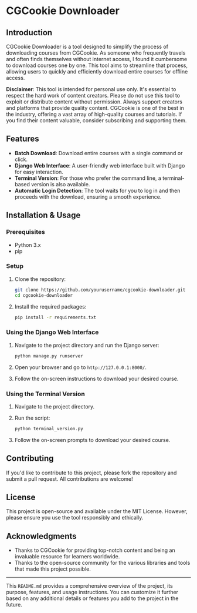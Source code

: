 # CGCookie Downloader

## Introduction

CGCookie Downloader is a tool designed to simplify the process of downloading courses from CGCookie. As someone who frequently travels and often finds themselves without internet access, I found it cumbersome to download courses one by one. This tool aims to streamline that process, allowing users to quickly and efficiently download entire courses for offline access.

**Disclaimer**: This tool is intended for personal use only. It's essential to respect the hard work of content creators. Please do not use this tool to exploit or distribute content without permission. Always support creators and platforms that provide quality content. CGCookie is one of the best in the industry, offering a vast array of high-quality courses and tutorials. If you find their content valuable, consider subscribing and supporting them.

## Features

- **Batch Download**: Download entire courses with a single command or click.
- **Django Web Interface**: A user-friendly web interface built with Django for easy interaction.
- **Terminal Version**: For those who prefer the command line, a terminal-based version is also available.
- **Automatic Login Detection**: The tool waits for you to log in and then proceeds with the download, ensuring a smooth experience.

## Installation & Usage

### Prerequisites

- Python 3.x
- pip

### Setup

1. Clone the repository:
   ```bash
   git clone https://github.com/yourusername/cgcookie-downloader.git
   cd cgcookie-downloader
   ```

2. Install the required packages:
   ```bash
   pip install -r requirements.txt
   ```

### Using the Django Web Interface

1. Navigate to the project directory and run the Django server:
   ```bash
   python manage.py runserver
   ```

2. Open your browser and go to `http://127.0.0.1:8000/`.
3. Follow the on-screen instructions to download your desired course.

### Using the Terminal Version

1. Navigate to the project directory.
2. Run the script:
   ```bash
   python terminal_version.py
   ```

3. Follow the on-screen prompts to download your desired course.

## Contributing

If you'd like to contribute to this project, please fork the repository and submit a pull request. All contributions are welcome!

## License

This project is open-source and available under the MIT License. However, please ensure you use the tool responsibly and ethically.

## Acknowledgments

- Thanks to CGCookie for providing top-notch content and being an invaluable resource for learners worldwide.
- Thanks to the open-source community for the various libraries and tools that made this project possible.

---

This `README.md` provides a comprehensive overview of the project, its purpose, features, and usage instructions. You can customize it further based on any additional details or features you add to the project in the future.